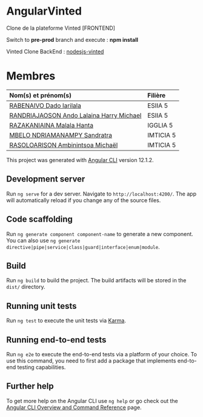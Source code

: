 # AngularVinted

Clone de la plateforme Vinted [FRONTEND]

Switch to **pre-prod** branch and execute : **npm install**

Vinted Clone BackEnd : [nodesjs-vinted](https://github.com/MN-Sandratra/nodejs-vinted)

# Membres

Nom(s) et prénom(s)    | Filière
:-------------        | :-------------
[RABENAIVO Dado Iarilala](https://github.com/DadoRabenaivo) | ESIIA 5
[RANDRIAJAOSON Ando Lalaina Harry Michael](https://github.com/andolalaina) | ESIIA 5
[RAZAKANIAINA Malala Hanta](https://github.com/MalalaHantaRazakaniaina) | IGGLIA 5
[MBELO NDRIAMANAMPY Sandratra](https://github.com/MN-Sandratra) | IMTICIA 5
[RASOLOARISON Ambinintsoa Michaël](https://github.com/RA-MICHAEL) | IMTICIA 5

This project was generated with [Angular CLI](https://github.com/angular/angular-cli) version 12.1.2.

## Development server

Run `ng serve` for a dev server. Navigate to `http://localhost:4200/`. The app will automatically reload if you change any of the source files.

## Code scaffolding

Run `ng generate component component-name` to generate a new component. You can also use `ng generate directive|pipe|service|class|guard|interface|enum|module`.

## Build

Run `ng build` to build the project. The build artifacts will be stored in the `dist/` directory.

## Running unit tests

Run `ng test` to execute the unit tests via [Karma](https://karma-runner.github.io).

## Running end-to-end tests

Run `ng e2e` to execute the end-to-end tests via a platform of your choice. To use this command, you need to first add a package that implements end-to-end testing capabilities.

## Further help

To get more help on the Angular CLI use `ng help` or go check out the [Angular CLI Overview and Command Reference](https://angular.io/cli) page.
